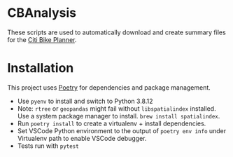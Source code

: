 # CBAnalysis

These scripts are used to automatically download and create summary files for the [Citi Bike Planner](https://github.com/rl2999/citibike-planner).



# Installation

This project uses [Poetry](https://python-poetry.org/docs/basic-usage/#installing-dependencies) for dependencies and package management.

- Use `pyenv` to install and switch to Python 3.8.12
- Note: `rtree` or `geopandas` might fail without `libspatialindex` installed. Use a system package manager to install. `brew install spatialindex`.
- Run `poetry install` to create a virtualenv + install dependencies.
- Set VSCode Python environment to the output of `poetry env info` under Virtualenv path to enable VSCode debugger.
- Tests run with `pytest`